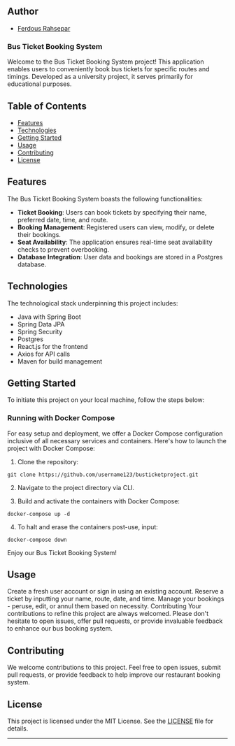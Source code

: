 ## Author

- [Ferdous Rahsepar](https://github.com/mo1297mo)

### Bus Ticket Booking System

Welcome to the Bus Ticket Booking System project! This application enables users to conveniently book bus tickets for specific routes and timings. Developed as a university project, it serves primarily for educational purposes.

## Table of Contents
- [Features](#features)
- [Technologies](#technologies)
- [Getting Started](#getting-started)
- [Usage](#usage)
- [Contributing](#contributing)
- [License](#license)

## Features

The Bus Ticket Booking System boasts the following functionalities:
- **Ticket Booking**: Users can book tickets by specifying their name, preferred date, time, and route.
- **Booking Management**: Registered users can view, modify, or delete their bookings.
- **Seat Availability**: The application ensures real-time seat availability checks to prevent overbooking.
- **Database Integration**: User data and bookings are stored in a Postgres database.

## Technologies

The technological stack underpinning this project includes:
- Java with Spring Boot
- Spring Data JPA
- Spring Security
- Postgres
- React.js for the frontend
- Axios for API calls
- Maven for build management

## Getting Started

To initiate this project on your local machine, follow the steps below:

### Running with Docker Compose

For easy setup and deployment, we offer a Docker Compose configuration inclusive of all necessary services and containers. Here's how to launch the project with Docker Compose:

1. Clone the repository: 
```
git clone https://github.com/username123/busticketproject.git
```

2. Navigate to the project directory via CLI.

3. Build and activate the containers with Docker Compose:
```
docker-compose up -d
```

4. To halt and erase the containers post-use, input:
```
docker-compose down
```


Enjoy our Bus Ticket Booking System!

## Usage

Create a fresh user account or sign in using an existing account.
Reserve a ticket by inputting your name, route, date, and time.
Manage your bookings - peruse, edit, or annul them based on necessity.
Contributing
Your contributions to refine this project are always welcomed. Please don't hesitate to open issues, offer pull requests, or provide invaluable feedback to enhance our bus booking system.

## Contributing

We welcome contributions to this project. Feel free to open issues, submit pull requests, or provide feedback to help improve our restaurant booking system.

## License

This project is licensed under the MIT License. See the [LICENSE](LICENSE) file for details.

---